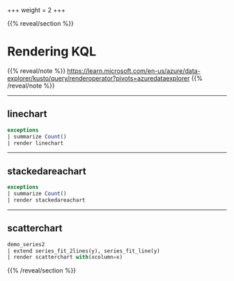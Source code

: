 +++
weight = 2
+++

{{% reveal/section %}}
# Rendering KQL

{{% reveal/note %}}
https://learn.microsoft.com/en-us/azure/data-explorer/kusto/query/renderoperator?pivots=azuredataexplorer
{{% /reveal/note %}}

---

## linechart

```sql
exceptions
| summarize Count()
| render linechart
```

---

## stackedareachart

```sql
exceptions
| summarize Count()
| render stackedareachart
```

---

## scatterchart

```sql
demo_series2
| extend series_fit_2lines(y), series_fit_line(y)
| render scatterchart with(xcolumn=x)
```

{{% /reveal/section %}}